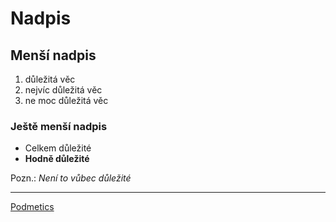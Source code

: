 # Nadpis

## Menší nadpis

1. důležitá věc
2. nejvíc důležitá věc
3. ne moc důležitá věc

### Ještě menší nadpis

- Celkem důležité
- **Hodně důležité**

Pozn.: *Není to vůbec důležité*

---------------------------------
[Podmetics](https://github.com/ecaha/jiri/edit/master/README.md "Ale tohle jo")
